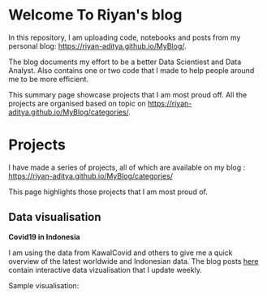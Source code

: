 # Welcome To Riyan's blog

In this repository, I am uploading code, notebooks and posts from my personal blog: https://riyan-aditya.github.io/MyBlog/.

The blog documents my effort to be a better Data Scientiest and Data Analyst. Also contains one or two code that I made to help people around me to be more efficient.

This summary page showcase projects that I am most proud off. All the projects are organised based on topic on https://riyan-aditya.github.io/MyBlog/categories/.

# Projects

I have made a series of projects, all of which are available on my blog : https://riyan-aditya.github.io/MyBlog/categories/

This page highlights those projects that I am most proud of. 

## Data visualisation

**Covid19 in Indonesia**

I am using the data from KawalCovid and others to give me a quick overview of the latest worldwide and Indonesian data. The blog posts [here](https://riyan-aditya.github.io/MyBlog/data%20viz/2020/10/12/CovidID.html) contain interactive data vizualisation that I update weekly. 

Sample visualisation:










